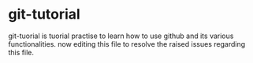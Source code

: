 # git-tutorial
git-tuorial is tuorial practise to learn how to use github and its various functionalities.
now editing this file to resolve the raised issues regarding this file.
